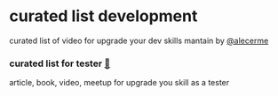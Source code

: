 # curated list development
curated list of video for upgrade your dev skills mantain by [@alecerme](https://github.com/alecerme)

### curated list for tester [:link:](https://github.com/alecerme/curated_list_development/blob/main/testing.md)
article, book, video, meetup for upgrade you skill as a tester
